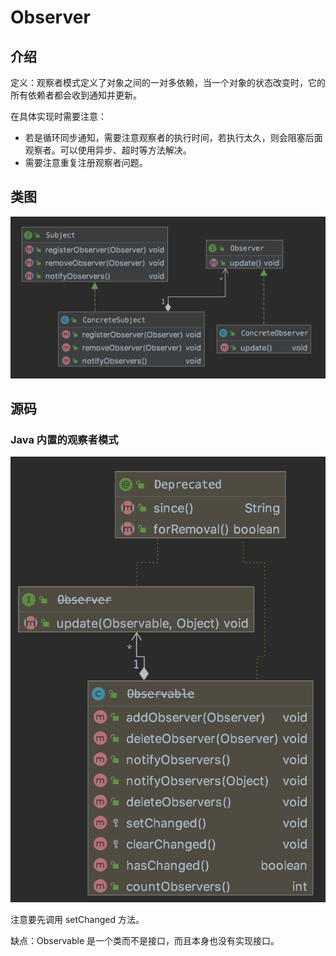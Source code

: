 # Observer

## 介绍

定义：观察者模式定义了对象之间的一对多依赖，当一个对象的状态改变时，它的所有依赖者都会收到通知并更新。

在具体实现时需要注意：

* 若是循环同步通知，需要注意观察者的执行时间，若执行太久，则会阻塞后面观察者。可以使用异步、超时等方法解决。
* 需要注意重复注册观察者问题。

## 类图

![](../../.gitbook/assets/image%20%28135%29.png)

## 源码

### Java 内置的观察者模式

![](../../.gitbook/assets/image%20%2826%29.png)

注意要先调用 setChanged 方法。

缺点：Observable 是一个类而不是接口，而且本身也没有实现接口。

